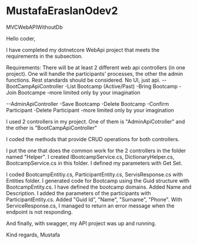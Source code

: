 # MustafaEraslanOdev2
MVCWebAPIWithoutDb

Hello coder,

I have completed my dotnetcore WebApi project that meets the requirements in the subsection.

Requirements:
There will be at least 2 different web api controllers (in one project). One will handle the participants' processes, the other the admin functions. Rest standards should be considered.
No UI, just api.
--BootCampApiController
-List Bootcamp (Active/Past)
-Bring Bootcamp
-Join Bootcampe
-more limited only by your imagination

--AdminApiController
-Save Bootcamp
-Delete Bootcamp
-Confirm Participant
-Delete Participant
-more limited only by your imagination

I used 2 controllers in my project. One of them is "AdminApiCotroller" and the other is "BootCampApiController"

I coded the methods that provide CRUD operations for both controllers.

I put the one that does the common work for the 2 controllers in the folder named "Helper". I created IBootcampService.cs, DictionaryHelper.cs, BootcampService.cs in this folder.
I defined my parameters with Get Set.

I coded BootcampEntitiy.cs, ParticipantEntity.cs, ServisResponse.cs with Entities folder.
I generated code for Bootcamp using the Guid structure with BootcampEntity.cs. I have defined the bootcamp domains. Added Name and Description.
I added the parameters of the participants with ParticipantEntity.cs. Added "Guid Id", "Name", "Surname", "Phone".
With ServiceResponse.cs, I managed to return an error message when the endpoint is not responding.

And finally, with swagger, my API project was up and running.

Kind regards,
Mustafa
